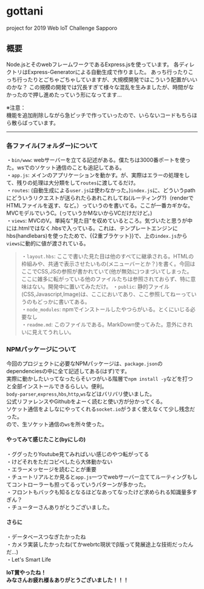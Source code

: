
# gottani

project for 2019 Web IoT Challenge Sapporo

## 概要

Node.jsとそのwebフレームワークであるExpress.jsを使っています。
各ディレクトリはExpress-Generatorによる自動生成で作りました。
あっち行ったりこっち行ったりとごちゃごちゃしていますが、大規模開発ではこういう配置がいいのかな？
この規模の開発では冗長すぎて様々な混乱を生みましたが、時間がなかったので押し進めたっていう形になってます…

※注意：  
機能を追加削除しながら急ピッチで作っていったので、いらないコードもちらほら散らばっています。

---

### 各ファイル(フォルダー)について

・`bin/www`: webサーバーを立てる記述がある。僕たちは3000番ポートを使った。wsでのソケット通信のことも追記してある。  
・`app.js`: メインのアプリケーションを動かす。が、実際はエラーの処理をして、残りの処理は大分類をして`routes`に渡してるだけ。  
・`routes`: (自動生成による`user.js`は使わなかった。)`index.js`に、どういうpathにどういうリクエストが送られたらあれこれしてね(ルーティング?)（renderでHTMLファイルを返す、など。）っていうのを書いてる。ここが一番カギかな。MVCモデルでいうC。(っていうかMないからVCだけだけど。)  
・`views`: MVCのV。単純な"見た目"を収めているところ。気づいたと思うが中には.htmlではなく.hbsで入っている。これは、テンプレートエンジンにhbs(handlebars)を使ったためで、{{2重ブラケット}}で、上の`index.js`から`views`に動的に値が渡されている。  
>・`layout.hbs`: ここで書いた見た目は他のすべてに継承される。HTMLの枠組みや、共通で表示させたいもの(メニューバーとか？)を書く。今回はここでCSS,JSの参照が書かれていて(他が無効に)つまづいてしまった。  
> ここに雑多に転がっている他のファイルたちは参照されておらず、特に意味はない。開発中に置いてみただけ。
・`public`: 静的ファイル(CSS,Javascript,Image)は、ここにおいてあり、ここ参照してねーっていうのもどっかに書いてある。  
・`node_modules`: npmでインストールしたやつらがいる。とくにいじる必要なし  
・`readme.md`: このファイルである。MarkDown使ってみた。意外にきれいに見えてうれしい。  

### NPMパッケージについて

今回のプロジェクトに必要なNPMパッケージは、`package.json`のdependenciesの中に全て記述してある(はず)です。  
実際に動かしたいってなったらそいつがいる階層で`npm install -y`などを打つと全部インストールできるらしい。便利。  
`body-parser`,`express`,`hbs`,`http`,`ws`などはバリバリ使いました。  
公式リファレンスやGithubをよーく読むと使い方が分かってくる。  
ソケット通信をよしなにやってくれる`socket.io`がうまく使えなくて少し残念だった。  
ので、生ソケット通信の`ws`を所々使った。  

#### やってみて感じたこと(byにしの)

・ググったりYoutube見てみればいい感じのやつ転がってる  
・けどそれをただコピペしたら大体動かない  
・エラーメッセージを読むことが重要  
・チュートリアルとか見ると`app.js`一つでwebサーバー立ててルーティングもしてコントローラーも担ってるっていうパターンが多かった。  
・フロントもバックも知るとなるほどなあってなったけど求められる知識量多すぎん？  
・チューターさんありがとうございました。  

#### さらに

・データベースつなぎたかったね  
・カメラ実装したかったね(てかwebrtc現状でβ版って発展途上な技術だったんだ…)  
・Let's Smart Life  

__IoT賞やったね！__  
__みなさんお疲れ様＆ありがとうございました！！！__
